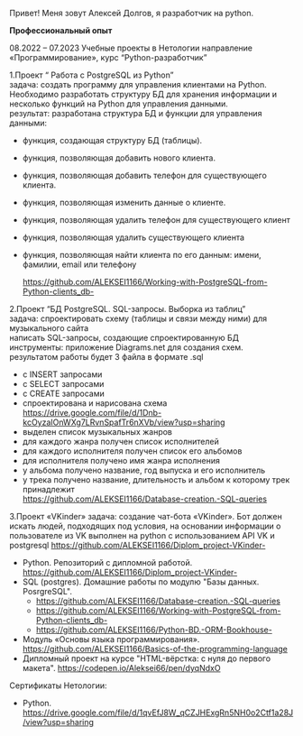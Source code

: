 Привет!
Меня зовут Алексей Долгов, я разработчик на python.

**Профессиональный опыт**

08.2022 – 07.2023 Учебные проекты в Нетологии
направление «Программирование», курс “Python-разработчик”  

1.Проект “ Работа с PostgreSQL из Python”  
  задача: создать программу для управления клиентами на Python. Необходимо разработать структуру БД для хранения информации и несколько 
  функций на Python для управления данными.                                                  
  результат: разработана структура БД и функции для управления данными:
  -  функция, создающая структуру БД (таблицы).
  -  функция, позволяющая добавить нового клиента.
  -  функция, позволяющая добавить телефон для существующего клиента.
  -  функция, позволяющая изменить данные о клиенте.
  -  функция, позволяющая удалить телефон для существующего клиент 
  -  функция, позволяющая удалить существующего клиента
  -  функция, позволяющая найти клиента по его данным: имени, фамилии, email или телефону
    
     https://github.com/ALEKSEI1166/Working-with-PostgreSQL-from-Python-clients_db-
                                             
2.Проект “БД PostgreSQL. SQL-запросы. Выборка из таблиц”                                                                              
  задача: спроектировать схему (таблицы и связи между ними) для музыкального сайта                                                
  написать SQL-запросы, создающие спроектированную БД                                                                          
  инструменты: приложение Diagrams.net для создания схем.                                                                                  результатом работы будет 3 файла в формате .sql
  -   с INSERT запросами 
  -   с SELECT запросами
  -   с CREATE  запросами
  -  спроектирована и нарисована схема                                                                
     https://drive.google.com/file/d/1Dnb-kcOyzaIOnWXg7LRvnSpafTr6nXVb/view?usp=sharing                                             
  -  выделен список музыкальных жанров
  -  для каждого жанра получен список исполнителей
  -  для каждого исполнителя получен список его альбомов
  -  для исполнителя получено имя жанра исполнения
  -  у альбома получено название, год выпуска и его исполнитель
  -  у трека получено название, длительность и альбом к которому трек принадлежит                                 
   https://github.com/ALEKSEI1166/Database-creation.-SQL-queries

3.Проект «VKinder»
  задача: создание чат-бота «VKinder». Бот должен искать людей, подходящих под условия,
  на основании информации о пользователе из VK
  выполнен на python с использованием API VK и postgresql
    https://github.com/ALEKSEI1166/Diplom_project-VKinder-

 - Python. Репозиторий с дипломной работой. https://github.com/ALEKSEI1166/Diplom_project-VKinder-
 - SQL (postgres). Домашние работы по модулю "Базы данных. PosrgreSQL".                                        
   - https://github.com/ALEKSEI1166/Database-creation.-SQL-queries
   - https://github.com/ALEKSEI1166/Working-with-PostgreSQL-from-Python-clients_db-
   - https://github.com/ALEKSEI1166/Python-BD.-ORM-Bookhouse-
 - Модуль «Основы языка программирования».  https://github.com/ALEKSEI1166/Basics-of-the-programming-language   
 - Дипломный проект на курсе "HTML-вёрстка: с нуля до первого макета". https://codepen.io/Aleksei66/pen/dyqNdxO


   
Сертификаты Нетологии:
 - Python. https://drive.google.com/file/d/1qvEfJ8W_qCZJHExgRn5NH0o2Ctf1a28J/view?usp=sharing


